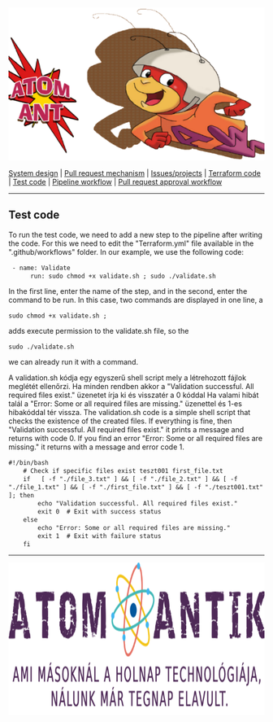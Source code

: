 <img src="https://github.com/MrN00b1101/AtomAntik/blob/main/documentation/atom_antik_header.png" alt="Team logo" style="height: 300px; width:100%;"/>
  
  [System design](https://github.com/MrN00b1101/AtomAntik/blob/main/documentation/system_design.md)
  | [Pull request mechanism](https://github.com/MrN00b1101/AtomAntik/blob/main/documentation/pull_request_mechanism.md)
  | [Issues/projects](https://github.com/MrN00b1101/AtomAntik/blob/main/documentation/issues_projects.md)
  | [Terraform code](https://github.com/MrN00b1101/AtomAntik/blob/main/documentation/terraform_code.md)
  | [Test code](https://github.com/MrN00b1101/AtomAntik/blob/main/documentation/test_code.md)
  | [Pipeline workflow](https://github.com/MrN00b1101/AtomAntik/blob/main/documentation/pipeline_workflow.md)
  | [Pull request approval workflow](https://github.com/MrN00b1101/AtomAntik/blob/main/documentation/pull_request_aproval_workflow.md)
***
## Test code

 To run the test code, we need to add a new step to the pipeline after writing the code. For this we need to edit the "Terraform.yml" file available in the ".github/workflows" folder.
In our example, we use the following code:
```
 - name: Validate
      run: sudo chmod +x validate.sh ; sudo ./validate.sh
```
In the first line, enter the name of the step, and in the second, enter the command to be run. In this case, two commands are displayed in one line, a
```
sudo chmod +x validate.sh ;
```
adds execute permission to the validate.sh file, so the
```
sudo ./validate.sh
```
we can already run it with a command.


A validation.sh kódja egy egyszerű shell script mely a létrehozott fájlok meglétét ellenőrzi.
Ha minden rendben akkor a "Validation successful. All required files exist." üzenetet írja ki és visszatér a 0 kóddal Ha valami hibát talál a "Error: Some or all required files are missing." üzenettel és 1-es hibakóddal tér vissza.
The validation.sh code is a simple shell script that checks the existence of the created files.
If everything is fine, then "Validation successful. All required files exist." it prints a message and returns with code 0. If you find an error "Error: Some or all required files are missing." it returns with a message and error code 1.

```
#!/bin/bash
    # Check if specific files exist teszt001 first_file.txt
    if   [ -f "./file_3.txt" ] && [ -f "./file_2.txt" ] && [ -f "./file_1.txt" ] && [ -f "./first_file.txt" ] && [ -f "./teszt001.txt" ]; then
        echo "Validation successful. All required files exist."
        exit 0  # Exit with success status
    else
        echo "Error: Some or all required files are missing."
        exit 1  # Exit with failure status
    fi

```
***

<img src="https://github.com/MrN00b1101/AtomAntik/blob/main/documentation/atom_antik_footer.png" alt="Team logo" style="height: 300px; width:100%;"/>

